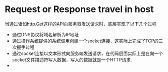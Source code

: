 # Request or Response travel in host


当通过诸如http.Get这样的API向服务器发送请求时，底层实现了以下几个过程

+ 通过DNS协议将域名解析为IP地址
+ 通过操作系统提供的系统调用创建一个socket连接，这实际上完成了TCP的三次握手过程
+ 通过socket连接以文本形式向服务端发送请求，在代码层面实际上是在向一个socket文件描述符写入数据，写入的数据就是一个HTTP请求.
+ 